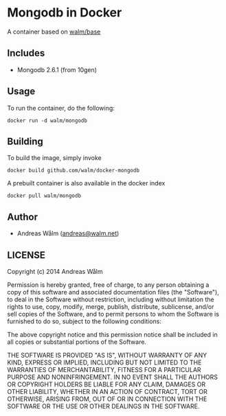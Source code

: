 # Mongodb in Docker

A container based on [walm/base](https://github.com/walm/docker-base)

## Includes

  * Mongodb 2.6.1 (from 10gen)

## Usage

To run the container, do the following:

    docker run -d walm/mongodb

## Building

To build the image, simply invoke

    docker build github.com/walm/docker-mongodb

A prebuilt container is also available in the docker index

    docker pull walm/mongodb

## Author

  * Andreas Wålm (<andreas@walm.net>)

## LICENSE

Copyright (c) 2014 Andreas Wålm

Permission is hereby granted, free of charge, to any person obtaining a copy
of this software and associated documentation files (the "Software"), to deal
in the Software without restriction, including without limitation the rights
to use, copy, modify, merge, publish, distribute, sublicense, and/or sell
copies of the Software, and to permit persons to whom the Software is
furnished to do so, subject to the following conditions:

The above copyright notice and this permission notice shall be included in
all copies or substantial portions of the Software.

THE SOFTWARE IS PROVIDED "AS IS", WITHOUT WARRANTY OF ANY KIND, EXPRESS OR
IMPLIED, INCLUDING BUT NOT LIMITED TO THE WARRANTIES OF MERCHANTABILITY,
FITNESS FOR A PARTICULAR PURPOSE AND NONINFRINGEMENT. IN NO EVENT SHALL THE
AUTHORS OR COPYRIGHT HOLDERS BE LIABLE FOR ANY CLAIM, DAMAGES OR OTHER
LIABILITY, WHETHER IN AN ACTION OF CONTRACT, TORT OR OTHERWISE, ARISING FROM,
OUT OF OR IN CONNECTION WITH THE SOFTWARE OR THE USE OR OTHER DEALINGS IN
THE SOFTWARE.
